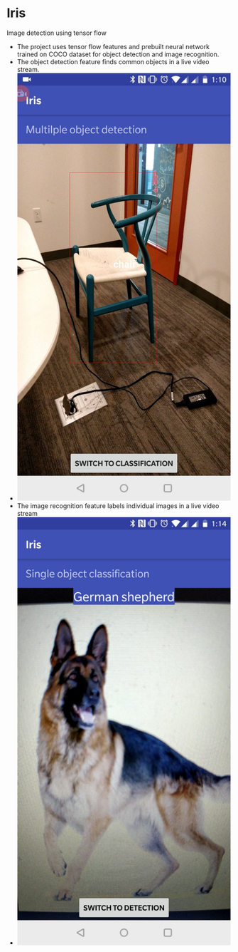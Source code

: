 # Iris
Image detection using tensor flow
* The project uses tensor flow features and prebuilt neural network trained on COCO dataset for object detection and image recognition.
* The object detection feature finds common objects in a live video stream.
* ![alt text](https://github.com/Nirvan66/Iris/blob/master/36601384_1948708138480988_1759349051188314112_n.jpg)
* The image recognition feature labels individual images in a live video stream
* ![alt text](https://github.com/Nirvan66/Iris/blob/master/36636105_1948712085147260_4207920717070598144_n.jpg)
